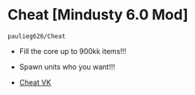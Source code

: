 # Cheat [Mindusty 6.0 Mod] 

`paulieg626/Cheat`

- Fill the core up to 900kk items!!!

- Spawn units who you want!!!

- [Cheat VK](https://vk.com/mindustry_cheat)
